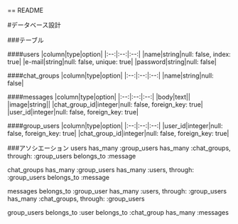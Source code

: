 == README

#データベース設計

###テーブル

####users
|column|type|option|
|:--:|:--:|:--:|
|name|string|null: false, index: true|
|e-mail|string|null: false, unique: true|
|password|string|null: false|

####chat_groups
|column|type|option|
|:--:|:--:|:--:|
|name|string|null: false|

####messages
|column|type|option|
|:--:|:--:|:--:|
|body|text||
|image|string||
|chat_group_id|integer|null: false, foreign_key: true|
|user_id|integer|null: false, foreign_key: true|

####group_users
|column|type|option|
|:--:|:--:|:--:|
|user_id|integer|null: false, foreign_key: true|
|chat_group_id|integer|null: false, foreign_key: true|

###アソシエーション
users
has_many :group_users
has_many :chat_groups, through: :group_users
belongs_to :message

chat_groups
has_many :group_users
has_many :users, through: :group_users
belongs_to :message

messages
belongs_to :group_user
has_many :users, through: :group_users
has_many :chat_groups, through: :group_users

group_users
belongs_to :user
belongs_to :chat_group
has_many :messages
